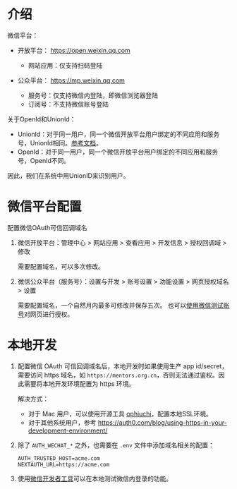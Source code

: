 # 介绍

微信平台：

- 开放平台： https://open.weixin.qq.com
  - 网站应用：仅支持扫码登陆

- 公众平台： https://mp.weixin.qq.com
  - 服务号：仅支持微信内登陆，即微信浏览器登陆
  - 订阅号：不支持微信账号登陆

关于OpenId和UnionId：

- UnionId：对于同一用户，同一个微信开放平台用户绑定的不同应用和服务号，UnionId相同。[参考文档](https://developers.weixin.qq.com/miniprogram/dev/framework/open-ability/union-id.html)。
- OpenId：对于同一用户，同一个微信开放平台用户绑定的不同应用和服务号，OpenId不同。

因此，我们在系统中用UnionID来识别用户。

# 微信平台配置

配置微信OAuth可信回调域名

1. 微信开放平台：管理中心 > 网站应用 > 查看应用 > 开发信息 > 授权回调域 > 修改

   需要配置域名，可以多次修改。

2. 微信公众平台（服务号）：设置与开发 > 账号设置 > 功能设置 > 网页授权域名 > 设置

   需要配置域名，一个自然月内最多可修改并保存五次。
也可以[使用微信测试账号](https://cloud.tencent.com/developer/article/1703167)对网页进行授权。

# 本地开发

1. 配置微信 OAuth 可信回调域名后，本地开发时如果使用生产 app id/secret，需要访问 https 域名，如 `https://mentors.org.cn`，否则无法通过鉴权。因此需要将本地开发环境配置为 https 环境。

   解决方式：

   - 对于 Mac 用户，可以使用开源工具 [ophiuchi](https://www.ophiuchi.dev/)，配置本地SSL环境。
   - 对于其他系统用户，参考 https://auth0.com/blog/using-https-in-your-development-environment/

2. 除了 `AUTH_WECHAT_*` 之外，也需要在 `.env` 文件中添加域名相关的配置：

   ```
   AUTH_TRUSTED_HOST=acme.com
   NEXTAUTH_URL=https://acme.com
   ```

3. 使用[微信开发者工具](https://developers.weixin.qq.com/miniprogram/dev/devtools/download.html)可以在本地测试微信内登录的功能。
